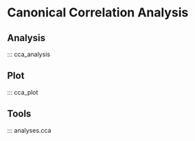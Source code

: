 # Canonical Correlation Analysis

## Analysis

::: cca_analysis

## Plot

::: cca_plot

## Tools

::: analyses.cca
